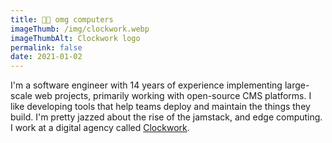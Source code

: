 ```yaml
---
title: 👩‍💻 omg computers
imageThumb: /img/clockwork.webp
imageThumbAlt: Clockwork logo
permalink: false
date: 2021-01-02
---
```


I'm a software engineer with 14 years of experience implementing large-scale web projects, primarily working with open-source CMS platforms. I like developing tools that help teams deploy and maintain the things they build. I'm pretty jazzed about the rise of the jamstack, and edge computing. I work at a digital agency called <a href="https://clockwork.com">Clockwork</a>.